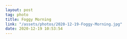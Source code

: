 ```yaml
---
layout: post
tag: photo
title: Foggy Morning
link: "/assets/photos/2020-12-19-Foggy-Morning.jpg"
date: 2020-12-19 10:53:54
---
```

